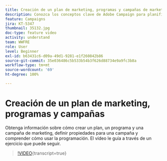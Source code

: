 ```yaml
---
title: Creación de un plan de marketing, programas y campañas de marketing
description: Conozca los conceptos clave de Adobe Campaign para planificar, ejecutar y medir de manera eficaz las campañas de marketing multicanal.
feature: Campaigns
jira: KT-5347
thumbnail: 35132.jpg
doc-type: feature video
activity: understand
team: WWFRE
role: User
level: Beginner
exl-id: b63431c6-d09a-49d1-9281-e1f260842b86
source-git-commit: 35e036486c5b533b54b3f626d88734e9a9fc3b8a
workflow-type: tm+mt
source-wordcount: '69'
ht-degree: 100%

---
```


# Creación de un plan de marketing, programas y campañas

Obtenga información sobre cómo crear un plan, un programa y una campaña de marketing, definir propiedades para una campaña y comprender cómo usar la programación.
El vídeo le guía a través de un ejercicio que puede seguir.

>[!VIDEO](https://video.tv.adobe.com/v/326558?quality=12&learn=on&captions=spa){transcript=true}
